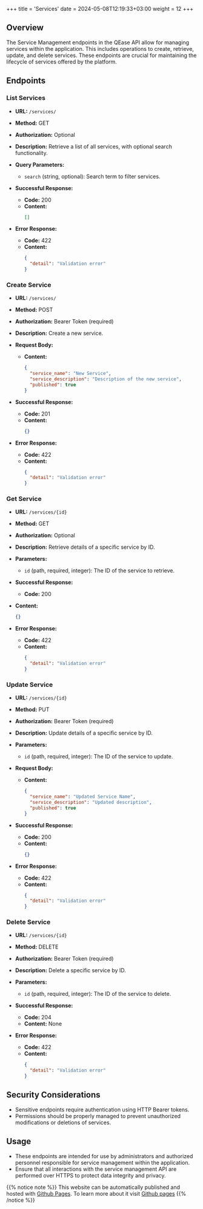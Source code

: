 +++
title = 'Services'
date = 2024-05-08T12:19:33+03:00
weight = 12
+++

## Overview

The Service Management endpoints in the QEase API allow for managing services within the application. This includes operations to create, retrieve, update, and delete services. These endpoints are crucial for maintaining the lifecycle of services offered by the platform.

## Endpoints

### List Services

- **URL:** `/services/`
- **Method:** GET
- **Authorization:** Optional
- **Description:** Retrieve a list of all services, with optional search functionality.
- **Query Parameters:**
  - `search` (string, optional): Search term to filter services.
- **Successful Response:**
  - **Code:** 200
  - **Content:** 
    ```json
    []
    ```

- **Error Response:**
  - **Code:** 422
  - **Content:** 
    ```json
    {
      "detail": "Validation error"
    }
    ```

### Create Service

- **URL:** `/services/`
- **Method:** POST
- **Authorization:** Bearer Token (required)
- **Description:** Create a new service.
- **Request Body:**
  - **Content:** 
    ```json
    {
      "service_name": "New Service",
      "service_description": "Description of the new service",
      "published": true
    }
    ```
- **Successful Response:**
  - **Code:** 201
  - **Content:** 
    ```json
    {}
    ```

- **Error Response:**
  - **Code:** 422
  - **Content:** 
    ```json
    {
      "detail": "Validation error"
    }
    ```

### Get Service

- **URL:** `/services/{id}`
- **Method:** GET
- **Authorization:** Optional
- **Description:** Retrieve details of a specific service by ID.
- **Parameters:**
  - `id` (path, required, integer): The ID of the service to retrieve.
- **Successful Response:**
  - **Code:** 200
- **Content:** 
    ```json
    {}
    ```

- **Error Response:**
  - **Code:** 422
  - **Content:** 
    ```json
    {
      "detail": "Validation error"
    }
    ```

### Update Service

- **URL:** `/services/{id}`
- **Method:** PUT
- **Authorization:** Bearer Token (required)
- **Description:** Update details of a specific service by ID.
- **Parameters:**
  - `id` (path, required, integer): The ID of the service to update.
- **Request Body:**
  - **Content:** 
    ```json
    {
      "service_name": "Updated Service Name",
      "service_description": "Updated description",
      "published": true
    }
    ```
- **Successful Response:**
  - **Code:** 200
  - **Content:** 
    ```json
    {}
    ```

- **Error Response:**
  - **Code:** 422
  - **Content:** 
    ```json
    {
      "detail": "Validation error"
    }
    ```

### Delete Service

- **URL:** `/services/{id}`
- **Method:** DELETE
- **Authorization:** Bearer Token (required)
- **Description:** Delete a specific service by ID.
- **Parameters:**
  - `id` (path, required, integer): The ID of the service to delete.
- **Successful Response:**
  - **Code:** 204
  - **Content:** None

- **Error Response:**
  - **Code:** 422
  - **Content:** 
    ```json
    {
      "detail": "Validation error"
    }
    ```

## Security Considerations

- Sensitive endpoints require authentication using HTTP Bearer tokens.
- Permissions should be properly managed to prevent unauthorized modifications or deletions of services.

## Usage

- These endpoints are intended for use by administrators and authorized personnel responsible for service management within the application.
- Ensure that all interactions with the service management API are performed over HTTPS to protect data integrity and privacy.


{{% notice note %}}
This website can be automatically published and hosted with [Github Pages](https://pages.github.com/). To learn more about it visit [Github pages](https://gohugo.io/hosting-and-deployment/hosting-on-github/)
{{% /notice %}}